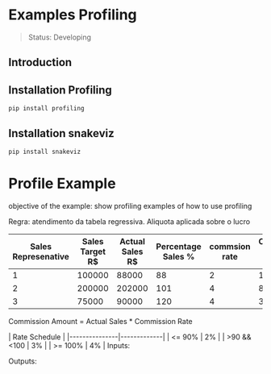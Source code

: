 <h1>Examples Profiling</h1>

> Status: Developing

## Introduction 

## Installation Profiling
```
pip install profiling
```

## Installation snakeviz 
```
pip install snakeviz
```

# Profile Example

objective of the example: show profiling examples of how to use profiling



Regra: atendimento da tabela regressiva. Aliquota aplicada sobre o lucro

| Sales Represenative| Sales Target R$ |Actual Sales R$ | Percentage Sales % | commsion rate | Comssion Amount R$ |
|--------------------|-----------------|----------------|--------------------|---------------|-----------------|
| 1                  | 100000          | 88000          | 88                 |     2         | 1760            |
| 2                  | 200000          | 202000         | 101                |     4         | 8080            |
| 3                  | 75000           | 90000          | 120                |     4         | 3600            |

Commission Amount = Actual Sales * Commission Rate

| Rate Schedule               |
|---------------|-------------|
| <= 90%        | 2%          |
| >90 && <100   | 3%          |
| >= 100%       | 4%          |
Inputs:

    
Outputs:

   
